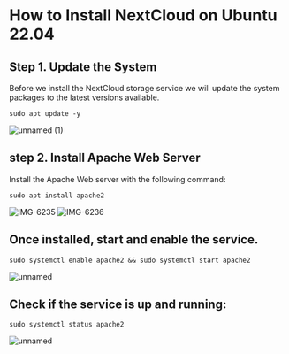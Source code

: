 # How to Install NextCloud on Ubuntu 22.04
## Step 1. Update the System
Before we install the NextCloud storage service we will update the system packages to the latest versions available.
```
sudo apt update -y
```
![unnamed (1)](https://user-images.githubusercontent.com/97314467/205064647-a8001fb4-a755-41ac-850c-67eafe27eb0c.jpg)
## step 2. Install Apache Web Server
Install the Apache Web server with the following command:
```
sudo apt install apache2
```
![IMG-6235](https://user-images.githubusercontent.com/97314467/205067036-be0cce6e-1a85-463a-99a7-fa8df690ca80.jpg)
![IMG-6236](https://user-images.githubusercontent.com/97314467/205067117-0d949f27-b2b0-4a51-840b-2bc932d46daf.jpg)
## Once installed, start and enable the service.
```
sudo systemctl enable apache2 && sudo systemctl start apache2
```
![unnamed](https://user-images.githubusercontent.com/97314467/205068164-17a0f872-89aa-4e10-b7d0-bd66743ee496.jpg)
## Check if the service is up and running:
```
sudo systemctl status apache2
```
![unnamed](https://user-images.githubusercontent.com/97314467/205069016-3debce39-ed74-4dc2-822d-93f4fc6802f4.jpg)
